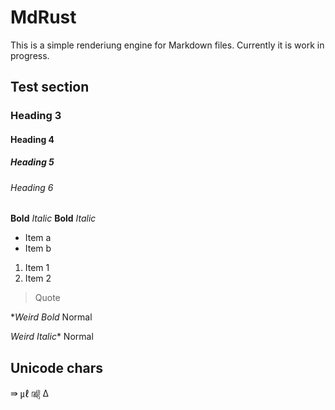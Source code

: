 # MdRust

This is a simple renderiung engine for Markdown files.
Currently it is work in progress.

## Test section

### Heading 3

#### Heading 4

##### Heading 5

###### Heading 6

**Bold**
*Italic*
__Bold__
_Italic_

- Item a
- Item b

1. Item 1
2. Item 2

> Quote

**Weird Bold* Normal

*Weird Italic** Normal

## Unicode chars

⇛
㎕
㎯
Δ
